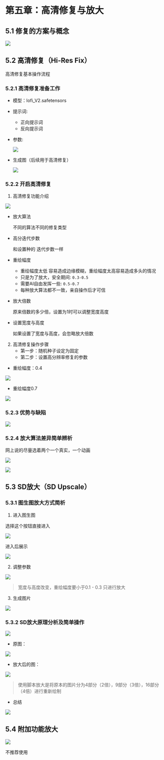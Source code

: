 <script setup>
import PromptTemplate from '../prompt-template.vue'
</script>


<style scoped src="../prompt-show.css"></style>

# 第五章：高清修复与放大

## 5.1 修复的方案与概念

![](/AI/picture/sd-webui/study/067.png)


## 5.2 高清修复（Hi-Res Fix）

高清修复基本操作流程

### 5.2.1 高清修复准备工作

- 模型：lofi_V2.safetensors

- 提示词:
    - 正向提示词

    <PromptTemplate>
        <template v-slot:content>
            1girl,detailed background filled with (many:1.1) (colorful:1.1) (flowers):1.1,(quality:1.1),(photorealistic:1.1),(resolution:1.1),(sharpness:1.1),(cinematic lighting),depth of field,Canan EOS R6,135mm,1/1250s,f/2.8,ISO 400,white cloth with(lace trim:1.3),close-up,portrait,SFW,
        </template>
    </PromptTemplate>



    - 反向提示词

    <PromptTemplate>
        <template v-slot:content>
        NSFW,ng_deepnegative_v1_75t,child,lowres,worst quality,low quality,blurry,fake,3d,anime,bad anatomy,disabled body,disgusting,ugly,text,watermark,
        </template>
    </PromptTemplate>


- 参数:

    ![](/AI/picture/sd-webui/study/068.png)

- 生成图（后续用于高清修复）

    ![](/AI/picture/sd-webui/study/069.png)


### 5.2.2 开启高清修复

1. 高清修复功能介绍

![](/AI/picture/sd-webui/study/070.png)


- 放大算法

    不同的算法不同的修复类型

- 高分迭代步数
    
    和设置种的 迭代步数一样

- 重绘幅度
    - 重绘幅度太低 容易造成边缘模糊，重绘幅度太高容易造成多头的情况
    - 只是为了放大，安全期间: `0.3-0.5` 
    - 需要AI自由发挥一些: `0.5-0.7` 
    - 每种放大算法都不一致，亲自操作后才可信

- 放大倍数

    原来倍数的多少倍，设置为1时可以调整宽度高度

- 设置宽度与高度
    
    如果设置了宽度与高度，会忽略放大倍数


2. 高清修复操作步骤
    - 第一步：随机种子设定为固定
    - 第二步：设置高分辨率修复的参数

- 重绘幅度：0.4

![](/AI/picture/sd-webui/study/072.png)

- 重绘幅度0.7

![](/AI/picture/sd-webui/study/073.png)


### 5.2.3 优势与缺陷

![](/AI/picture/sd-webui/study/074.png)


### 5.2.4 放大算法差异简单辨析

网上说的尽量选着两个一个真实，一个动画

![](/AI/picture/sd-webui/study/075.png)

![](/AI/picture/sd-webui/study/076.png)

## 5.3 SD放大（SD Upscale）

### 5.3.1 图生图放大方式简析

1. 进入图生图

选择这个按钮直接进入

![](/AI/picture/sd-webui/study/077.png)

进入后展示

![](/AI/picture/sd-webui/study/078.png)


2. 调整参数

![](/AI/picture/sd-webui/study/079.png)

>宽度与高度改变，重绘幅度要小于0.1 - 0.3 只进行放大

3. 生成图片

![](/AI/picture/sd-webui/study/080.png)

### 5.3.2 SD放大原理分析及简单操作

![](/AI/picture/sd-webui/study/081.png)

- 原图：

![](/AI/picture/sd-webui/study/082.png)

- 放大后的图：

![](/AI/picture/sd-webui/study/083.png)

>使用脚本放大是将原本的图片分为4部分（2倍），9部分（3倍），16部分（4倍）进行重新绘制

- 总结

![](/AI/picture/sd-webui/study/084.png)

## 5.4 附加功能放大


![](/AI/picture/sd-webui/study/085.png)


不推荐使用